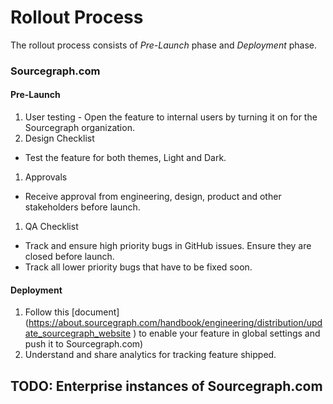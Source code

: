 # Rollout Process

The rollout process consists of *Pre-Launch* phase and *Deployment* phase.

### Sourcegraph.com

#### Pre-Launch
1. User testing - Open the feature to internal users by turning it on for the Sourcegraph organization.
1. Design Checklist
- Test the feature for both themes, Light and Dark.
1. Approvals
- Receive approval from engineering, design, product and other stakeholders before launch.
1. QA Checklist
- Track and ensure high priority bugs in GitHub issues. Ensure they are closed before launch.
- Track all lower priority bugs that have to be fixed soon.

#### Deployment
1. Follow this [document] (https://about.sourcegraph.com/handbook/engineering/distribution/update_sourcegraph_website
) to enable your feature in global settings and push it to Sourcegraph.com)
2. Understand and share analytics for tracking feature shipped.


## TODO: Enterprise instances of Sourcegraph.com

